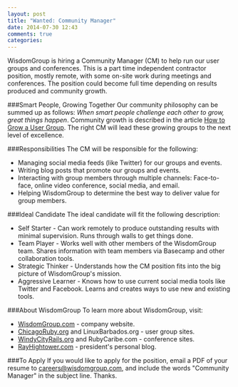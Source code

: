 ```yaml
---
layout: post
title: "Wanted: Community Manager"
date: 2014-07-30 12:43
comments: true
categories: 
---
```

WisdomGroup is hiring a Community Manager (CM) to help run our user groups and conferences. This is a part time independent contractor position, mostly remote, with some on-site work during meetings and conferences. The position could become full time depending on results produced and community growth.
<!--more-->
###Smart People, Growing Together
Our community philosophy can be summed up as follows: _When smart people challenge each other to grow, great things happen_. Community growth is  described in the article [How to Grow a User Group](/blog/2014/05/30/how-to-grow-a-user-group/). The right CM will lead these growing groups to the next level of excellence.

###Responsibilities
The CM will be responsible for the following:

* Managing social media feeds (like Twitter) for our groups and events.
* Writing blog posts that promote our groups and events. 
* Interacting with group members through multiple channels: Face-to-face, online video conference, social media, and email.
* Helping WisdomGroup to determine the best way to deliver value for group members. 

###Ideal Candidate
The ideal candidate will fit the following description:


* Self Starter - Can work remotely to produce outstanding results with minimal supervision. Runs through walls to get things done.
* Team Player - Works well with other members of the WisdomGroup team. Shares information with team members via Basecamp and other collaboration tools.
* Strategic Thinker - Understands how the CM position fits into the big picture of WisdomGroup's mission.
* Aggressive Learner - Knows how to use current social media tools like Twitter and Facebook. Learns and creates ways to use new and existing tools.

###About WisdomGroup
To learn more about WisdomGroup, visit:

* [WisdomGroup.com](http://WisdomGroup.com) - company website. 
* [ChicagoRuby.org]() and LinuxBarbados.org - user group sites. 
* [WindyCityRails.org]() and RubyCaribe.com - conference sites.
* [RayHightower.com]() - president's personal blog. 

###To Apply
If you would like to apply for the position, email a PDF of your resume to careers@wisdomgroup.com, and include the words "Community Manager" in the subject line. Thanks. 

